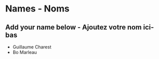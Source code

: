 # Names - Noms

## Add your name below - Ajoutez votre nom ici-bas

* Guillaume Charest
* Bo Marleau

